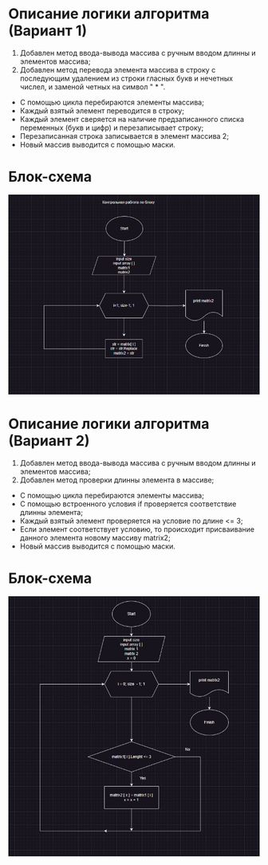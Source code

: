 # Описание логики алгоритма (Вариант 1)

1. Добавлен метод ввода-вывода массива с ручным вводом длинны и элементов массива;
2. Добавлен метод перевода элемента массива в строку с последующим удалением из строки гласных букв и нечетных числел, и заменой четных на символ " * ". 
* С помощью цикла перебираются элементы массива;
* Каждый взятый элемент переводится в строку;
* Каждый элемент сверяется на наличие предзаписанного списка переменных (букв и цифр) и перезаписывает строку;
* Перезаписанная строка записывается в элемент массива 2;
* Новый массив выводится с помощью маски.

# Блок-схема

![Схема](https://github.com/AAVinogradov/control_work/blob/master/img/img.jpg?raw=true)

# Описание логики алгоритма (Вариант 2)
1. Добавлен метод ввода-вывода массива с ручным вводом длинны и элементов массива;
2. Добавлен метод проверки длинны элемента в массиве; 
* С помощью цикла перебираются элементы массива;
* С помощью встроенного условия if проверяется соответствие длинны элемента;
* Каждый взятый элемент проверяется на условие по длине <= 3;
* Если элемент соответствует условию, то происходит присваивание данного элемента новому массиву matrix2;
* Новый массив выводится с помощью маски.

# Блок-схема

![Схема](https://github.com/AAVinogradov/control_work/blob/master/img/img2.jpg?raw=true)